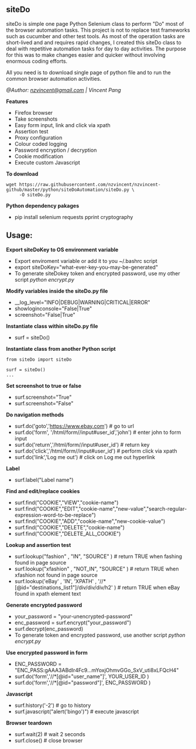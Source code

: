 
## siteDo

siteDo is simple one page Python Selenium class to perform "Do" most of the browser automation tasks.
This project is not to replace test frameworks such as cucumber and other test tools.
As most of the operation tasks are short-lived and and requires rapid changes, 
I created this siteDo class to deal with repetitive automation tasks for day to day activities.
The purpose for this was to make changes easier and quicker without involving enormous coding efforts.

All you need is to download single page of python file and to run the common browser automation activities.

*@Author: nzvincent@gmail.com | Vincent Pang*

**Features**
* Firefox browser
* Take screenshots
* Easy form input, link and click via xpath
* Assertion test
* Proxy configuration
* Colour coded logging
* Password encryption / decryption
* Cookie modification
* Execute custom Javascript

**To download**

```
wget https://raw.githubusercontent.com/nzvincent/nzvincent-github/master/python/siteDoAutomation/siteDo.py \
     -O siteDo.py
```

**Python dependency pakages**
* pip install selenium requests pprint cryptography

## Usage:

**Export siteDoKey to OS environment variable**
* Export enviroment variable or add it to you ~/.bashrc script
* export siteDoKey="what-ever-key-you-may-be-generated"
* To generate siteDokey token and encrypted password, use my other script *python encrypt.py*

**Modify variables inside the siteDo.py file**
* \__log_level="INFO|DEBUG|WARNING|CRITICAL|ERROR"
* showloginconsole="False|True"
* screenshot="False|True"

**Instantiate class within siteDo.py file**
* surf = siteDo()

**Instantiate class from another Python script**
```
from siteDo import siteDo

surf = siteDo()
...
```

**Set screenshot to true or false**
* surf.screenshot="True"
* surf.screenshot="False"

**Do navigation methods**
* surf.do('goto','https://www.ebay.com') # go to url
* surf.do('form', '/html/form//input#user_id','john') # enter john to form input
* surf.do('return','/html/form//input#user_id') # return key
* surf.do('click','/html/form//input#user_id') # perform click via xpath
* surf.do('link','Log me out') # click on Log me out hyperlink 

**Label**
* surf.label("Label name")

**Find and edit/replace cookies**
* surf.find("COOKIE","VIEW","cookie-name")
* surf.find("COOKIE","EDIT","cookie-name","new-value","search-regular-expression-word-to-be-replace")
* surf.find("COOKIE","ADD","cookie-name","new-cookie-value")
* surf.find("COOKIE","DELETE","cookie-name")
* surf.find("COOKIE","DELETE_ALL_COOKIE")

**Lookup and assertion test**
* surf.lookup("fashion" , "IN", "SOURCE" ) # return TRUE when fashing found in page source
* surf.lookup("xfashion" , "NOT_IN", "SOURCE" ) # return TRUE when xfashion not found in page source
* surf.lookup('eBay' , 'IN', 'XPATH' , '//*[@id="destinations_list1"]/div/div/div/h2' ) # return TRUE when eBay found in xpath element text 

**Generate encrypted password**
* your_password = "your-unencrypted-password"
* enc_password = surf.encrypt("your_password")
* surf.decrypt(enc_password)
* To generate token and encrypted password, use another script *python encrypt.py*

**Use encrypted password in form**
* ENC_PASSWORD = "ENC_PASS:gAAA3ABdIr4Fc9...mYoxjOhmvGGo_SxV_uti8xLFQcH4"
* surf.do('form','//*[@id="user_name"]', YOUR_USER_ID )
* surf.do('form','//*[@id="password"]', ENC_PASSWORD )

**Javascript**
* surf.history('-2') # go to history 
* surf.javascript("alert('bingo')") # execute javascript

**Browser teardown**
* surf.wait(2) # wait 2 seconds
* surf.close() # close browser


